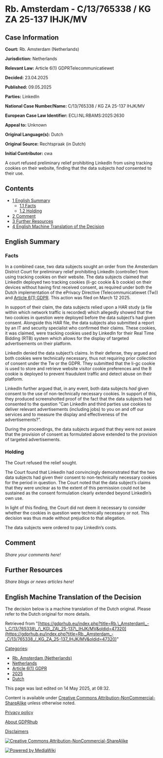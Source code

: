 # Rb. Amsterdam - C/13/765338 / KG ZA 25-137 IHJK/MV

## Case Information

**Court:** Rb. Amsterdam (Netherlands)

**Jurisdiction:** Netherlands

**Relevant Law:** Article 6(1) GDPRTelecommunicatiewet

**Decided:** 23.04.2025

**Published:** 09.05.2025

**Parties:** LinkedIn

**National Case Number/Name:** C/13/765338 / KG ZA 25-137 IHJK/MV

**European Case Law Identifier:** ECLI:NL:RBAMS:2025:2630

**Appeal to:** Unknown

**Original Language(s):** Dutch

**Original Source:** Rechtspraak (in Dutch)

**Initial Contributor:** cwa

A court refused preliminary relief prohibiting LinkedIn from using tracking cookies on their website, finding that the data subjects _had_ consented to their use.

## Contents

*   [1 English Summary](#English_Summary)
    *   [1.1 Facts](#Facts)
    *   [1.2 Holding](#Holding)
*   [2 Comment](#Comment)
*   [3 Further Resources](#Further_Resources)
*   [4 English Machine Translation of the Decision](#English_Machine_Translation_of_the_Decision)

## English Summary

### Facts

In a combined case, two data subjects sought an order from the Amsterdam District Court for preliminary relief prohibiting LinkedIn (controller) from using tracking cookies on their website. The data subjects claimed that LinkedIn deployed two tracking cookies (li-gc cookie & b cookie) on their devices without having first received consent, as required under both the Dutch implementation of the ePrivacy Directive (Telecommunicatiewet (Tw)) and [Article 6(1) GDPR](/index.php?title=Article_6_GDPR#1 "Article 6 GDPR"). This action was filed on March 12 2025.

In support of their claim, the data subjects relied upon a HAR study (a file within which network traffic is recorded) which allegedly showed that the two cookies in question were deployed before the data subject’s had given consent. Alongside this HAR file, the data subjects also submitted a report by an IT and security specialist who confirmed their claims. These cookies, it was claimed, were tracking cookies used by LinkedIn for their Real Time Bidding (RTB) system which allows for the display of targeted advertisements on their platform.

LinkedIn denied the data subject’s claims. In their defense, they argued and both cookies were technically necessary, thus not requiring prior collection of consent under the Tw or the GDPR. They submitted that the li-gc cookie is used to store and retrieve website visitor cookie preferences and the B cookie is deployed to prevent fraudulent traffic and detect abuse on their platform.

LinkedIn further argued that, in any event, both data subjects _had_ given consent to the use of non-technically necessary cookies. In support of this, they produced screenshotted proof of the fact that the data subjects had consented to the question “Can LinkedIn and third parties use cookies to deliver relevant advertisements (including jobs) to you on and off our services and to measure the display and effectiveness of the advertisements?”.

During the proceedings, the data subjects argued that they were not aware that the provision of consent as formulated above extended to the provision of targeted advertisements.

### Holding

The Court refused the relief sought.

The Court found that LinkedIn had convincingly demonstrated that the two data subjects had given their consent to non-technically necessary cookies for the period in question. The Court noted that the data subject’s claims that they were unclear as to the extent of this permission could not be sustained as the consent formulation clearly extended beyond LinkedIn’s own use.

In light of this finding, the Court did not deem it necessary to consider whether the cookies in question were technically necessary or not. This decision was thus made without prejudice to that allegation.

The data subjects were ordered to pay LinkedIn’s costs.

## Comment

_Share your comments here!_

## Further Resources

_Share blogs or news articles here!_

## English Machine Translation of the Decision

The decision below is a machine translation of the Dutch original. Please refer to the Dutch original for more details.

Retrieved from "[https://gdprhub.eu/index.php?title=Rb.\_Amsterdam\_-\_C/13/765338\_/\_KG\_ZA\_25-137\_IHJK/MV&oldid=47320](https://gdprhub.eu/index.php?title=Rb._Amsterdam_-_C/13/765338_/_KG_ZA_25-137_IHJK/MV&oldid=47320)"

[Categories](/index.php?title=Special:Categories "Special:Categories"):

*   [Rb. Amsterdam (Netherlands)](/index.php?title=Category:Rb._Amsterdam_\(Netherlands\) "Category:Rb. Amsterdam (Netherlands)")
*   [Netherlands](/index.php?title=Category:Netherlands "Category:Netherlands")
*   [Article 6(1) GDPR](/index.php?title=Category:Article_6\(1\)_GDPR "Category:Article 6(1) GDPR")
*   [2025](/index.php?title=Category:2025 "Category:2025")
*   [Dutch](/index.php?title=Category:Dutch "Category:Dutch")

This page was last edited on 14 May 2025, at 08:32.

Content is available under [Creative Commons Attribution-NonCommercial-ShareAlike](https://creativecommons.org/licenses/by-nc-sa/4.0/) unless otherwise noted.

[Privacy policy](/index.php?title=GDPRhub:Privacy_policy)

[About GDPRhub](/index.php?title=GDPRhub:About)

[Disclaimers](/index.php?title=GDPRhub:General_disclaimer)

[![Creative Commons Attribution-NonCommercial-ShareAlike](/resources/assets/licenses/cc-by-nc-sa.png)](https://creativecommons.org/licenses/by-nc-sa/4.0/)

[![Powered by MediaWiki](/resources/assets/poweredby_mediawiki_88x31.png)](https://www.mediawiki.org/)